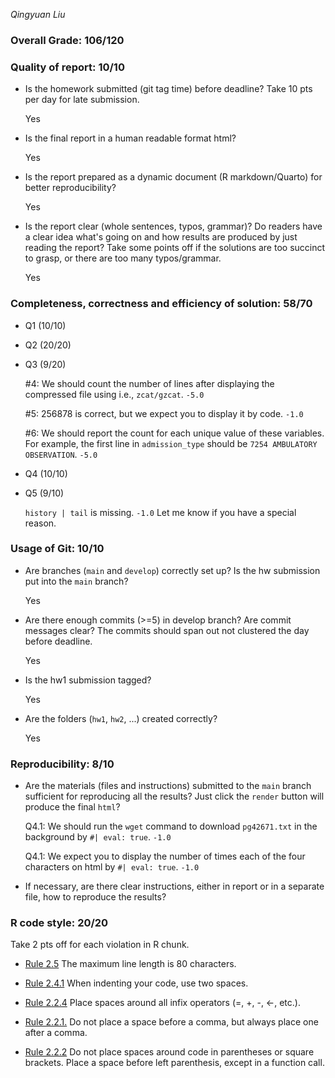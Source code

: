 *Qingyuan Liu*

### Overall Grade: 106/120

### Quality of report: 10/10

- Is the homework submitted (git tag time) before deadline? Take 10 pts per day for late submission.

    Yes

- Is the final report in a human readable format html?

    Yes

- Is the report prepared as a dynamic document (R markdown/Quarto) for better reproducibility?

    Yes

- Is the report clear (whole sentences, typos, grammar)? Do readers have a clear idea what's going on and how results are produced by just reading the report? Take some points off if the solutions are too succinct to grasp, or there are too many typos/grammar. 

    Yes

### Completeness, correctness and efficiency of solution: 58/70

- Q1 (10/10)

- Q2 (20/20)

- Q3 (9/20)

    #4: We should count the number of lines after displaying the compressed file using i.e., `zcat/gzcat`. `-5.0`
    
    #5: 256878 is correct, but we expect you to display it by code. `-1.0`
    
    #6: We should report the count for each unique value of these variables. For example, the first line in `admission_type` should be `7254 AMBULATORY OBSERVATION`. `-5.0` 


- Q4 (10/10)

- Q5 (9/10)

    `history | tail` is missing. `-1.0` Let me know if you have a special reason.
	    
### Usage of Git: 10/10

- Are branches (`main` and `develop`) correctly set up? Is the hw submission put into the `main` branch?

    Yes

- Are there enough commits (>=5) in develop branch? Are commit messages clear? The commits should span out not clustered the day before deadline.

    Yes
          
- Is the hw1 submission tagged? 

    Yes

- Are the folders (`hw1`, `hw2`, ...) created correctly?

    Yes

### Reproducibility: 8/10

- Are the materials (files and instructions) submitted to the `main` branch sufficient for reproducing all the results? Just click the `render` button will produce the final `html`? 

    Q4.1: We should run the `wget` command to download `pg42671.txt` in the background by `#| eval: true`. `-1.0`

    Q4.1: We expect you to display the number of times each of the four characters on html by `#| eval: true`. `-1.0`

- If necessary, are there clear instructions, either in report or in a separate file, how to reproduce the results?

### R code style: 20/20

Take 2 pts off for each violation in R chunk.

- [Rule 2.5](https://style.tidyverse.org/syntax.html#long-lines) The maximum line length is 80 characters.

- [Rule 2.4.1](https://style.tidyverse.org/syntax.html#indenting) When indenting your code, use two spaces.

- [Rule 2.2.4](https://style.tidyverse.org/syntax.html#infix-operators) Place spaces around all infix operators (=, +, -, &lt;-, etc.).

- [Rule 2.2.1.](https://style.tidyverse.org/syntax.html#commas) Do not place a space before a comma, but always place one after a comma.

- [Rule 2.2.2](https://style.tidyverse.org/syntax.html#parentheses) Do not place spaces around code in parentheses or square brackets. Place a space before left parenthesis, except in a function call.
